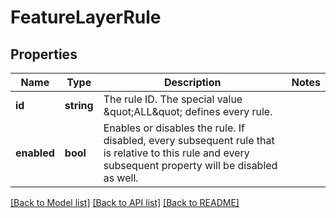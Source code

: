 # FeatureLayerRule

## Properties
Name | Type | Description | Notes
------------ | ------------- | ------------- | -------------
**id** | **string** | The rule ID. The special value \&quot;ALL\&quot; defines every rule. | 
**enabled** | **bool** | Enables or disables the rule. If disabled, every subsequent rule that is relative to this rule and every subsequent property will be disabled as well. | 

[[Back to Model list]](../../README.md#documentation-for-models) [[Back to API list]](../../README.md#documentation-for-api-endpoints) [[Back to README]](../../README.md)

